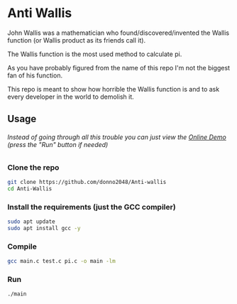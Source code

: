 # Anti Wallis

John Wallis was a mathematician who found/discovered/invented the Wallis function (or Wallis product as its friends call it).

The Wallis function is the most used method to calculate pi.

As you have probably figured from the name of this repo I'm not the biggest fan of his function.

This repo is meant to show how horrible the Wallis function is and to ask every developer in the world to demolish it.

## Usage

###### Instead of going through all this trouble you can just view the [Online Demo](https://replit.com/@donno2048/Anti-wallis) (press the "Run" button if needed)

### Clone the repo

```sh
git clone https://github.com/donno2048/Anti-wallis
cd Anti-Wallis
```

### Install the requirements (just the GCC compiler)

```sh
sudo apt update
sudo apt install gcc -y
```

### Compile

```sh
gcc main.c test.c pi.c -o main -lm
```

### Run

```sh
./main
```
